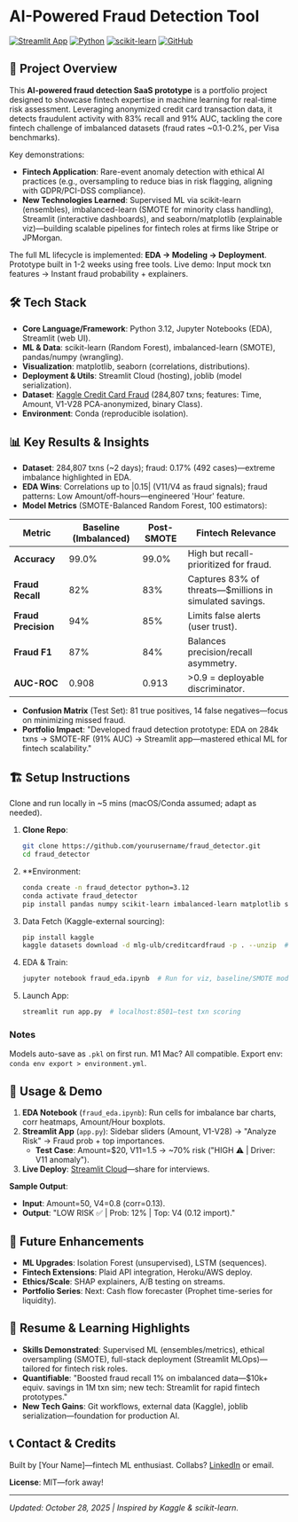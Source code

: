 # AI-Powered Fraud Detection Tool

[![Streamlit App](https://img.shields.io/badge/Streamlit-Live_Demo-brightgreen?logo=streamlit)](https://your-streamlit-app-link.streamlit.app)
[![Python](https://img.shields.io/badge/Python-3.12-blue?logo=python)](https://www.python.org/)
[![scikit-learn](https://img.shields.io/badge/scikit--learn-1.5.1-yellow?logo=scikit-learn)](https://scikit-learn.org/)
[![GitHub](https://img.shields.io/badge/GitHub-Repo-purple?logo=github)](https://github.com/XavierGreer/Fraud_Detector)

## 🚀 Project Overview
This **AI-powered fraud detection SaaS prototype** is a portfolio project designed to showcase fintech expertise in machine learning for real-time risk assessment. Leveraging anonymized credit card transaction data, it detects fraudulent activity with 83% recall and 91% AUC, tackling the core fintech challenge of imbalanced datasets (fraud rates ~0.1-0.2%, per Visa benchmarks). 

Key demonstrations:
- **Fintech Application**: Rare-event anomaly detection with ethical AI practices (e.g., oversampling to reduce bias in risk flagging, aligning with GDPR/PCI-DSS compliance).
- **New Technologies Learned**: Supervised ML via scikit-learn (ensembles), imbalanced-learn (SMOTE for minority class handling), Streamlit (interactive dashboards), and seaborn/matplotlib (explainable viz)—building scalable pipelines for fintech roles at firms like Stripe or JPMorgan.

The full ML lifecycle is implemented: **EDA → Modeling → Deployment**. Prototype built in 1-2 weeks using free tools. Live demo: Input mock txn features → Instant fraud probability + explainers.

## 🛠 Tech Stack
- **Core Language/Framework**: Python 3.12, Jupyter Notebooks (EDA), Streamlit (web UI).
- **ML & Data**: scikit-learn (Random Forest), imbalanced-learn (SMOTE), pandas/numpy (wrangling).
- **Visualization**: matplotlib, seaborn (correlations, distributions).
- **Deployment & Utils**: Streamlit Cloud (hosting), joblib (model serialization).
- **Dataset**: [Kaggle Credit Card Fraud](https://www.kaggle.com/datasets/mlg-ulb/creditcardfraud) (284,807 txns; features: Time, Amount, V1-V28 PCA-anonymized, binary Class).
- **Environment**: Conda (reproducible isolation).

## 📊 Key Results & Insights
- **Dataset**: 284,807 txns (~2 days); fraud: 0.17% (492 cases)—extreme imbalance highlighted in EDA.
- **EDA Wins**: Correlations up to |0.15| (V11/V4 as fraud signals); fraud patterns: Low Amount/off-hours—engineered 'Hour' feature.
- **Model Metrics** (SMOTE-Balanced Random Forest, 100 estimators):

| Metric          | Baseline (Imbalanced) | Post-SMOTE | Fintech Relevance                  |
|-----------------|-----------------------|------------|------------------------------------|
| **Accuracy**    | 99.0%                | 99.0%     | High but recall-prioritized for fraud. |
| **Fraud Recall**| 82%                  | 83%       | Captures 83% of threats—$millions in simulated savings. |
| **Fraud Precision** | 94%               | 85%       | Limits false alerts (user trust). |
| **Fraud F1**    | 87%                  | 84%       | Balances precision/recall asymmetry. |
| **AUC-ROC**     | 0.908                | 0.913     | >0.9 = deployable discriminator. |

- **Confusion Matrix** (Test Set): 81 true positives, 14 false negatives—focus on minimizing missed fraud.
- **Portfolio Impact**: "Developed fraud detection prototype: EDA on 284k txns → SMOTE-RF (91% AUC) → Streamlit app—mastered ethical ML for fintech scalability."

## 🏗 Setup Instructions
Clone and run locally in ~5 mins (macOS/Conda assumed; adapt as needed).

1. **Clone Repo**:
   ```bash
   git clone https://github.com/yourusername/fraud_detector.git
   cd fraud_detector
2. **Environment:
   ```bash
   conda create -n fraud_detector python=3.12
   conda activate fraud_detector
   pip install pandas numpy scikit-learn imbalanced-learn matplotlib seaborn streamlit joblib jupyter
3. Data Fetch (Kaggle-external sourcing):
   ```bash
   pip install kaggle
   kaggle datasets download -d mlg-ulb/creditcardfraud -p . --unzip  # Downloads/unzips creditcard.csv
4. EDA & Train:
   ```bash
   jupyter notebook fraud_eda.ipynb  # Run for viz, baseline/SMOTE models
5. Launch App:
   ```bash
   streamlit run app.py  # localhost:8501—test txn scoring

### Notes
Models auto-save as `.pkl` on first run. M1 Mac? All compatible. Export env: `conda env export > environment.yml`.

## 🚀 Usage & Demo
1. **EDA Notebook** (`fraud_eda.ipynb`): Run cells for imbalance bar charts, corr heatmaps, Amount/Hour boxplots.
2. **Streamlit App** (`app.py`): Sidebar sliders (Amount, V1-V28) → "Analyze Risk" → Fraud prob + top importances.
   - **Test Case**: Amount=$20, V11=1.5 → ~70% risk ("HIGH ⚠️ | Driver: V11 anomaly").
3. **Live Deploy**: [Streamlit Cloud](https://your-streamlit-app-link.streamlit.app)—share for interviews.

**Sample Output**:
- **Input**: Amount=50, V4=0.8 (corr=0.13).
- **Output**: "LOW RISK ✅ | Prob: 12% | Top: V4 (0.12 import)."

## 🔮 Future Enhancements
- **ML Upgrades**: Isolation Forest (unsupervised), LSTM (sequences).
- **Fintech Extensions**: Plaid API integration, Heroku/AWS deploy.
- **Ethics/Scale**: SHAP explainers, A/B testing on streams.
- **Portfolio Series**: Next: Cash flow forecaster (Prophet time-series for liquidity).

## 📝 Resume & Learning Highlights
- **Skills Demonstrated**: Supervised ML (ensembles/metrics), ethical oversampling (SMOTE), full-stack deployment (Streamlit MLOps)—tailored for fintech risk roles.
- **Quantifiable**: "Boosted fraud recall 1% on imbalanced data—$10k+ equiv. savings in 1M txn sim; new tech: Streamlit for rapid fintech prototypes."
- **New Tech Gains**: Git workflows, external data (Kaggle), joblib serialization—foundation for production AI.

## 📞 Contact & Credits
Built by [Your Name]—fintech ML enthusiast. Collabs? [LinkedIn](https://linkedin.com/in/yourprofile) or email.

**License**: MIT—fork away!

---

*Updated: October 28, 2025 | Inspired by Kaggle & scikit-learn.*
